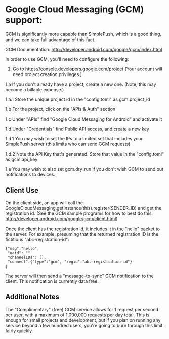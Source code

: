 Google Cloud Messaging (GCM) support:
===

GCM is significantly more capable than SimplePush, which is a good
thing, and we can take full advantage of this fact.

GCM Documentation:
<http://developer.android.com/google/gcm/index.html>

In order to use GCM, you'll need to configure the following:

1. Go to https://console.developers.google.com/project (Your account
will need project creation privileges.)

1.a If you don't already have a project, create a new one. (Note, this
may become a billable expense.)

1.a.1 Store the unique project id in the "config.toml" as
gcm.project_id

1.b For the project, click on the "APIs & Auth" section

1.c Under "APIs" find "Google Cloud Messaging for Android" and
activate it

1.d Under "Credentials" find Public API access, and create a new key

1.d.1 You may wish to set the IPs to a limited set that includes your
SimplePush server (this limits who can send GCM requests)

1.d.2 Note the API Key that's generated. Store that value in the
"config.toml" as gcm.api_key

1.e You may wish to also set gcm.dry_run if you don't wish GCM to send
out notifications to devices.


Client Use
---
On the client side, an app will call the
GoogleCloudMessaging.getInstance(this).register(SENDER_ID) and get the
registration id. (See the GCM sample programs for how to best do this.
<http://developer.android.com/google/gcm/client.html>)

Once the client has the registration id, it includes it in the "hello"
packet to the server. For example, presuming that the returned
registration ID is the fictitious "abc-registration-id":

    {"msg":"hello",
     "uaid": ""
     "channelIDs": [],
     "connect":{"type":"gcm", "regid":"abc-registration-id"}
    }

The server will then send a "message-to-sync" GCM notification to the
client. This notification is currently data free.

Additional Notes
---
The "Complimentary" (free) GCM service allows for 1 request per second
per user, with a maximum of 1,000,000 requests per day total. This is
enough for small projects and development, but if you plan on running
any service beyond a few hundred users, you're going to burn through
this limit fairly quickly.
